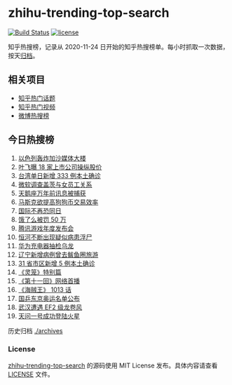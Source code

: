 # zhihu-trending-top-search

[![Build Status](https://github.com/justjavac/zhihu-trending-top-search/workflows/ci/badge.svg?branch=main)](https://github.com/justjavac/zhihu-trending-top-search/actions)
[![license](https://img.shields.io/github/license/justjavac/zhihu-trending-top-search)](https://github.com/justjavac/zhihu-trending-top-search/blob/main/LICENSE)

知乎热搜榜，记录从 2020-11-24 日开始的知乎热搜榜单。每小时抓取一次数据，按天[归档](./archives)。

## 相关项目

- [知乎热门话题](https://github.com/justjavac/zhihu-trending-hot-questions)
- [知乎热门视频](https://github.com/justjavac/zhihu-trending-hot-video)
- [微博热搜榜](https://github.com/justjavac/weibo-trending-hot-search)

## 今日热搜榜

<!-- BEGIN -->
<!-- 最后更新时间 Mon May 17 2021 17:07:38 GMT+0800 (China Standard Time) -->

1. [以色列轰炸加沙媒体大楼](https://www.zhihu.com/search?q=以色列)
2. [叶飞曝 18 家上市公司操纵股价](https://www.zhihu.com/search?q=叶飞)
3. [台湾单日新增 333 例本土确诊](https://www.zhihu.com/search?q=台湾疫情)
4. [微软调查盖茨与女员工关系](https://www.zhihu.com/search?q=比尔盖茨)
5. [天鹅座万年前讯息被捕获](https://www.zhihu.com/search?q=天鹅座)
6. [马斯克欲提高狗狗币交易效率](https://www.zhihu.com/search?q=马斯克)
7. [国际不再恐同日](https://www.zhihu.com/search?q=国际不再恐同日)
8. [饿了么被罚 50 万](https://www.zhihu.com/search?q=饿了么)
9. [腾讯游戏年度发布会](https://www.zhihu.com/search?q=腾讯游戏)
10. [恒河不断出现疑似病患浮尸](https://www.zhihu.com/search?q=恒河)
11. [华为充电器抽检乌龙](https://www.zhihu.com/search?q=华为充电器)
12. [辽宁新增病例曾去鲅鱼圈旅游](https://www.zhihu.com/search?q=辽宁新增)
13. [31 省市区新增 5 例本土确诊](https://www.zhihu.com/search?q=31省市区新增)
14. [《灵笼》特别篇](https://www.zhihu.com/search?q=灵笼)
15. [《第十一回》网络首播](https://www.zhihu.com/search?q=第十一回)
16. [《海贼王》 1013 话](https://www.zhihu.com/search?q=海贼王)
17. [国乒东京奥运名单公布](https://www.zhihu.com/search?q=国乒奥运名单)
18. [武汉遭遇 EF2 级龙卷风](https://www.zhihu.com/search?q=武汉龙卷风)
19. [天问一号成功登陆火星](https://www.zhihu.com/search?q=天问一号)

<!-- END -->

历史归档 [./archives](./archives)

### License

[zhihu-trending-top-search](https://github.com/justjavac/zhihu-trending-top-search)
的源码使用 MIT License 发布。具体内容请查看 [LICENSE](./LICENSE) 文件。
